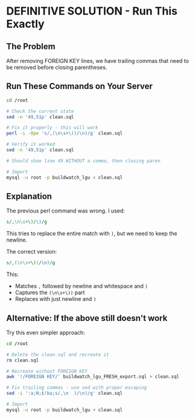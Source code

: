 # DEFINITIVE SOLUTION - Run This Exactly

## The Problem
After removing FOREIGN KEY lines, we have trailing commas that need to be removed before closing parentheses.

## Run These Commands on Your Server

```bash
cd /root

# Check the current state
sed -n '49,51p' clean.sql

# Fix it properly - this will work
perl -i -0pe 's/,(\n\s+\))/\n)/g' clean.sql

# Verify it worked
sed -n '49,51p' clean.sql

# Should show line 49 WITHOUT a comma, then closing paren

# Import
mysql -u root -p buildwatch_lgu < clean.sql
```

## Explanation

The previous perl command was wrong. I used:
```perl
s/,\n\s+\)/\)/g
```

This tries to replace the entire match with `)`, but we need to keep the newline.

The correct version:
```perl
s/,(\n\s+\))/\n)/g
```

This:
- Matches `,` followed by newline and whitespace and `)`
- Captures the `(\n\s+\))` part
- Replaces with just newline and `)`

## Alternative: If the above still doesn't work

Try this even simpler approach:

```bash
cd /root

# Delete the clean.sql and recreate it
rm clean.sql

# Recreate without FOREIGN KEY
awk '!/FOREIGN KEY/' buildwatch_lgu_FRESH_export.sql > clean.sql

# Fix trailing commas - use sed with proper escaping
sed -i ':a;N;$!ba;s/,\n  )/\n)/g' clean.sql

# Import
mysql -u root -p buildwatch_lgu < clean.sql
```

